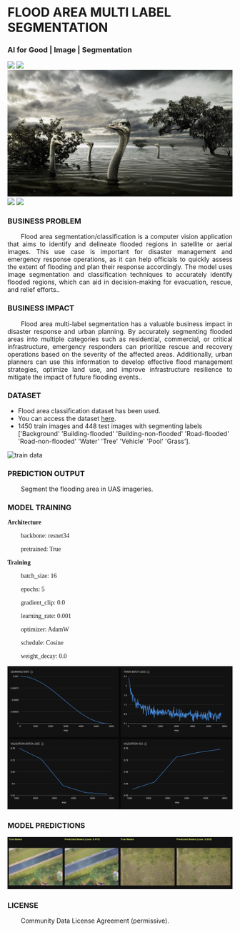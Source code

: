 # FLOOD AREA MULTI LABEL SEGMENTATION
### AI for Good | Image | Segmentation

![](https://github.com/h2oai/HT-Catalog/blob/1432be958ab3f41b67c57c241b946b4a3d4699e1/Assets/DL_Models/14_Flood%20Area%20Classification/cover.png)
![](https://github.com/h2oai/HT-Catalog/blob/1432be958ab3f41b67c57c241b946b4a3d4699e1/Assets/DL_Models/14_Flood%20Area%20Classification/cover.jpg)
![](https://github.com/h2oai/HT-Catalog/blob/1432be958ab3f41b67c57c241b946b4a3d4699e1/Assets/DL_Models/14_Flood%20Area%20Classification/cover.jpeg)
![](https://github.com/h2oai/HT-Catalog/blob/1432be958ab3f41b67c57c241b946b4a3d4699e1/Assets/DL_Models/14_Flood%20Area%20Classification/cover.webp)
![](https://github.com/h2oai/HT-Catalog/blob/1432be958ab3f41b67c57c241b946b4a3d4699e1/Assets/DL_Models/14_Flood%20Area%20Classification/cover)

### BUSINESS PROBLEM
<p style='text-align: justify; text-indent: 30px;'>Flood area segmentation/classification is a computer vision application that aims to identify and delineate flooded regions in satellite or aerial images. This use case is important for disaster management and emergency response operations, as it can help officials to quickly assess the extent of flooding and plan their response accordingly. The model uses image segmentation and classification techniques to accurately identify flooded regions, which can aid in decision-making for evacuation, rescue, and relief efforts..</p>

### BUSINESS IMPACT
<p style='text-align: justify; text-indent: 30px;'>Flood area multi-label segmentation has a valuable business impact in disaster response and urban planning. By accurately segmenting flooded areas into multiple categories such as residential, commercial, or critical infrastructure, emergency responders can prioritize rescue and recovery operations based on the severity of the affected areas. Additionally, urban planners can use this information to develop effective flood management strategies, optimize land use, and improve infrastructure resilience to mitigate the impact of future flooding events..</p>

### DATASET
- Flood area classification dataset has been used.
- You can access the dataset [here](s3://apac-cds/ht_datasets/image_segmentation/flood_segmentation_multi_label.zip).
- 1450 train images and 448 test images with segmenting labels  ['Background' 'Building-flooded' 'Building-non-flooded' 'Road-flooded' 'Road-non-flooded' 'Water' 'Tree' 'Vehicle' 'Pool' 'Grass'].

![train data](https://github.com/h2oai/HT-Catalog/blob/1432be958ab3f41b67c57c241b946b4a3d4699e1/Assets/DL_Models/14_Flood%20Area%20Classification/train%20data.png)

### PREDICTION OUTPUT
<p style='text-align: justify; text-indent: 30px;'>Segment the flooding area in UAS imageries.</p>

### MODEL TRAINING
<p style='font-family:JackInput Regular;'><b>Architecture</b></p>
<p style='text-align: justify; text-indent: 30px;font-family:JackInput Regular;'>backbone: resnet34</p>
<p style='text-align: justify; text-indent: 30px;font-family:JackInput Regular;'>pretrained: True</p>

<p style='font-family:JackInput Regular;'><b>Training</b></p>
<p style='text-align: justify; text-indent: 30px;font-family:JackInput Regular;'>batch_size: 16</p>
<p style='text-align: justify; text-indent: 30px;font-family:JackInput Regular;'>epochs: 5</p>
<p style='text-align: justify; text-indent: 30px;font-family:JackInput Regular;'>gradient_clip: 0.0</p>
<p style='text-align: justify; text-indent: 30px;font-family:JackInput Regular;'>learning_rate: 0.001</p>
<p style='text-align: justify; text-indent: 30px;font-family:JackInput Regular;'>optimizer: AdamW</p>
<p style='text-align: justify; text-indent: 30px;font-family:JackInput Regular;'>schedule: Cosine</p>
<p style='text-align: justify; text-indent: 30px;font-family:JackInput Regular;'>weight_decay: 0.0</p>

![chart](https://github.com/h2oai/HT-Catalog/blob/1432be958ab3f41b67c57c241b946b4a3d4699e1/Assets/DL_Models/14_Flood%20Area%20Classification/chart.png)

### MODEL PREDICTIONS

![Validation Predictions](https://github.com/h2oai/HT-Catalog/blob/1432be958ab3f41b67c57c241b946b4a3d4699e1/Assets/DL_Models/14_Flood%20Area%20Classification/Validation%20Predictions.png)

### LICENSE
<p style='text-align: justify; text-indent: 30px;'>Community Data License Agreement (permissive).</p>
    
